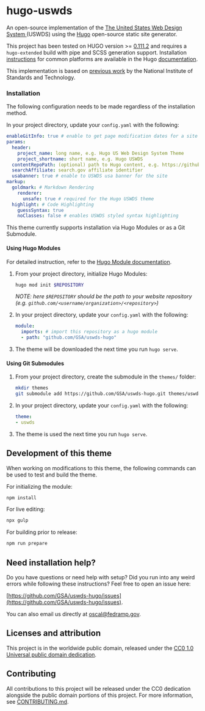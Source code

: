 # hugo-uswds

An open-source implementation of the [The United States Web Design System ](https://designsystem.digital.gov/) (USWDS) using the [Hugo](https://gohugo.io/) open-source static site generator.

This project has been tested on HUGO version >= [0.111.2](https://github.com/gohugoio/hugo/releases/latest) and requires a `hugo-extended` build with pipe and SCSS generation support. Installation [instructions](https://gohugo.io/getting-started/installing) for common platforms are available in the Hugo [documentation](https://gohugo.io/documentation/).

This implementation is based on [previous work](https://github.com/usnistgov/hugo-uswds) by the National Institute of Standards and Technology.

### Installation

The following configuration needs to be made regardless of the installation method.

In your project directory, update your `config.yaml` with the following:

```yaml
enableGitInfo: true # enable to get page modification dates for a site stored in Git
params:
  header:
    project_name: long name, e.g. Hugo US Web Design System Theme
    project_shortname: short name, e.g. Hugo USWDS
  contentRepoPath: (optional) path to Hugo content, e.g. https://github.com/GSA/uswds-hugo/tree/main/website/content
  searchAffiliate: search.gov affiliate identifier
  usabanner: true # enable to USWDS usa banner for the site
markup:
  goldmark: # Markdown Rendering
    renderer:
      unsafe: true # required for the Hugo USWDS theme
  highlight: # Code Highlighting
    guessSyntax: true
    noClasses: false # enables USWDS styled syntax highlighting
```

This theme currently supports installation via Hugo Modules or as a Git Submodule.

#### Using Hugo Modules

For detailed instruction, refer to the [Hugo Module documentation](https://gohugo.io/hugo-modules/).

1. From your project directory, initialize Hugo Modules:

    ```bash
    hugo mod init $REPOSITORY
    ```

    *NOTE: here `$REPOSITORY` should be the path to your website repository (e.g. `github.com/<username/organization>/<repository>`)*

1. In your project directory, update your `config.yaml` with the following:

    ```yaml
    module:
      imports: # import this repository as a hugo module
      - path: "github.com/GSA/uswds-hugo"
    ```

1. The theme will be downloaded the next time you run `hugo serve`.

#### Using Git Submodules

1. From your project directory, create the submodule in the `themes/` folder:

    ```bash
    mkdir themes
    git submodule add https://github.com/GSA/uswds-hugo.git themes/uswds
    ```

1. In your project directory, update your `config.yaml` with the following:

    ```yaml
    theme:
    - uswds
    ```
1. The theme is used the next time you run `hugo serve`.

## Development of this theme

When working on modifications to this theme, the following commands can be used to test and build the theme.

For initializing the module:

```bash
npm install
```

For live editing:

```bash
npx gulp
```

For building prior to release:

```bash
npm run prepare
```

## Need installation help?

Do you have questions or need help with setup? Did you run into any weird errors while following these instructions? Feel free to open an issue here:

[https://github.com/GSA/uswds-hugo/issues](https://github.com/GSA/uswds-hugo/issues).

You can also email us directly at [oscal@fedramp.gov](mailto:oscal@fedramp.gov).

## Licenses and attribution

This project is in the worldwide public domain, released under the [CC0 1.0 Universal public domain dedication](https://creativecommons.org/publicdomain/zero/1.0/).

## Contributing

All contributions to this project will be released under the CC0 dedication alongside the public domain portions of this project. For more information, see [CONTRIBUTING.md](CONTRIBUTING.md).

